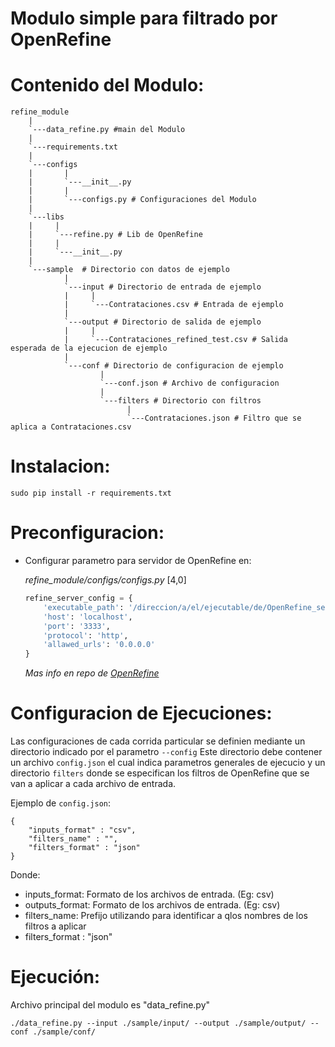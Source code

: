 
# Modulo simple para filtrado por OpenRefine
# Contenido del Modulo:
    refine_module
        |
        `---data_refine.py #main del Modulo
        |
        `---requirements.txt
        |
        `---configs
        |       |
        |       `---__init__.py
        |       |
        |       `---configs.py # Configuraciones del Modulo
        |
        `---libs
        |     |
        |     `---refine.py # Lib de OpenRefine
        |     |
        |     `---__init__.py
        |
        `---sample  # Directorio con datos de ejemplo
                |
                `---input # Directorio de entrada de ejemplo
                |     |
                |     `---Contrataciones.csv # Entrada de ejemplo
                |
                `---output # Directorio de salida de ejemplo
                |     |
                |     `---Contrataciones_refined_test.csv # Salida esperada de la ejecucion de ejemplo
                |
                `---conf # Directorio de configuracion de ejemplo
                        |
                        `---conf.json # Archivo de configuracion
                        |
                        `---filters # Directorio con filtros
                              |
                              `---Contrataciones.json # Filtro que se aplica a Contrataciones.csv

# Instalacion:
    sudo pip install -r requirements.txt

# Preconfiguracion:

* Configurar parametro para servidor de OpenRefine en:

  *refine_module/configs/configs.py* [4,0]

  ```Python
  refine_server_config = {
      'executable_path': '/direccion/a/el/ejecutable/de/OpenRefine_server',
      'host': 'localhost',
      'port': '3333',
      'protocol': 'http',
      'allawed_urls': '0.0.0.0'
  }
  ```
  *Mas info en repo de [OpenRefine](https://github.com/OpenRefine/OpenRefine)*

# Configuracion de Ejecuciones:
Las configuraciones de cada corrida particular se definien mediante un directorio indicado por el parametro `--config`
Este directorio debe contener un archivo `config.json` el cual indica parametros generales de ejecucio y un directorio `filters` donde se especifican los filtros de OpenRefine que se van a aplicar a cada archivo de entrada.

Ejemplo de `config.json`:
```
{
    "inputs_format" : "csv",
    "filters_name" : "",
    "filters_format" : "json"
}
```

Donde:
- inputs_format: Formato de los archivos de entrada. (Eg: csv)
- outputs_format: Formato de los archivos de entrada. (Eg: csv)
- filters_name: Prefijo utilizando para identificar a qlos nombres de los filtros a aplicar
- filters_format : "json"

# Ejecución:

Archivo principal del modulo es "data_refine.py"

    ./data_refine.py --input ./sample/input/ --output ./sample/output/ --conf ./sample/conf/

